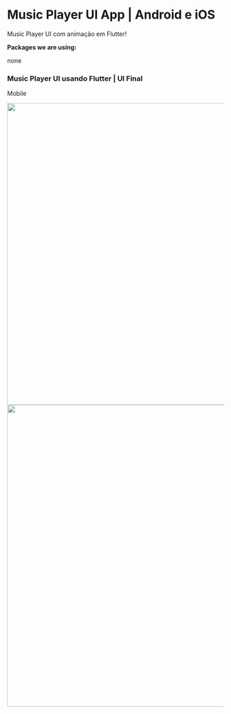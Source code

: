 # Music Player UI App | Android e iOS

Music Player UI com animação em Flutter!

**Packages we are using:**

none

### Music Player UI usando Flutter | UI Final

Mobile

<img src="musicplayer01.png" height="700em" /><img src="musicplayer02.png" height="700em" />